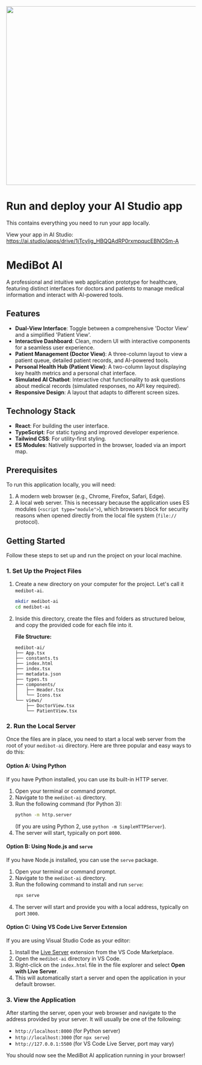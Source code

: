 <div align="center">
<img width="1200" height="475" alt="GHBanner" src="https://github.com/user-attachments/assets/0aa67016-6eaf-458a-adb2-6e31a0763ed6" />
</div>

# Run and deploy your AI Studio app

This contains everything you need to run your app locally.

View your app in AI Studio: https://ai.studio/apps/drive/1jTcylig_HBQQAdRP0rxmpqucEBNOSm-A

# MediBot AI

A professional and intuitive web application prototype for healthcare, featuring distinct interfaces for doctors and patients to manage medical information and interact with AI-powered tools.

## Features

-   **Dual-View Interface**: Toggle between a comprehensive 'Doctor View' and a simplified 'Patient View'.
-   **Interactive Dashboard**: Clean, modern UI with interactive components for a seamless user experience.
-   **Patient Management (Doctor View)**: A three-column layout to view a patient queue, detailed patient records, and AI-powered tools.
-   **Personal Health Hub (Patient View)**: A two-column layout displaying key health metrics and a personal chat interface.
-   **Simulated AI Chatbot**: Interactive chat functionality to ask questions about medical records (simulated responses, no API key required).
-   **Responsive Design**: A layout that adapts to different screen sizes.

## Technology Stack

-   **React**: For building the user interface.
-   **TypeScript**: For static typing and improved developer experience.
-   **Tailwind CSS**: For utility-first styling.
-   **ES Modules**: Natively supported in the browser, loaded via an import map.

## Prerequisites

To run this application locally, you will need:

1.  A modern web browser (e.g., Chrome, Firefox, Safari, Edge).
2.  A local web server. This is necessary because the application uses ES modules (`<script type="module">`), which browsers block for security reasons when opened directly from the local file system (`file://` protocol).

## Getting Started

Follow these steps to set up and run the project on your local machine.

### 1. Set Up the Project Files

1.  Create a new directory on your computer for the project. Let's call it `medibot-ai`.
    ```bash
    mkdir medibot-ai
    cd medibot-ai
    ```

2.  Inside this directory, create the files and folders as structured below, and copy the provided code for each file into it.

    **File Structure:**
    ```
    medibot-ai/
    ├── App.tsx
    ├── constants.ts
    ├── index.html
    ├── index.tsx
    ├── metadata.json
    ├── types.ts
    ├── components/
    │   ├── Header.tsx
    │   └── Icons.tsx
    └── views/
        ├── DoctorView.tsx
        └── PatientView.tsx
    ```

### 2. Run the Local Server

Once the files are in place, you need to start a local web server from the root of your `medibot-ai` directory. Here are three popular and easy ways to do this:

#### Option A: Using Python

If you have Python installed, you can use its built-in HTTP server.

1.  Open your terminal or command prompt.
2.  Navigate to the `medibot-ai` directory.
3.  Run the following command (for Python 3):
    ```bash
    python -m http.server
    ```
    (If you are using Python 2, use `python -m SimpleHTTPServer`).
4.  The server will start, typically on port `8000`.

#### Option B: Using Node.js and `serve`

If you have Node.js installed, you can use the `serve` package.

1.  Open your terminal or command prompt.
2.  Navigate to the `medibot-ai` directory.
3.  Run the following command to install and run `serve`:
    ```bash
    npx serve
    ```
4.  The server will start and provide you with a local address, typically on port `3000`.

#### Option C: Using VS Code Live Server Extension

If you are using Visual Studio Code as your editor:

1.  Install the [Live Server](https://marketplace.visualstudio.com/items?itemName=ritwickdey.LiveServer) extension from the VS Code Marketplace.
2.  Open the `medibot-ai` directory in VS Code.
3.  Right-click on the `index.html` file in the file explorer and select **Open with Live Server**.
4.  This will automatically start a server and open the application in your default browser.

### 3. View the Application

After starting the server, open your web browser and navigate to the address provided by your server. It will usually be one of the following:

-   `http://localhost:8000` (for Python server)
-   `http://localhost:3000` (for `npx serve`)
-   `http://127.0.0.1:5500` (for VS Code Live Server, port may vary)

You should now see the MediBot AI application running in your browser!


